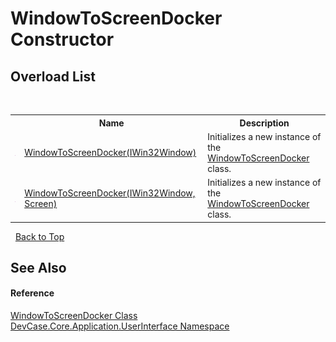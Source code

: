 # WindowToScreenDocker Constructor 
 


## Overload List
&nbsp;<table><tr><th></th><th>Name</th><th>Description</th></tr><tr><td>![Public method](media/pubmethod.gif "Public method")</td><td><a href="M_DevCase_Core_Application_UserInterface_WindowToScreenDocker__ctor">WindowToScreenDocker(IWin32Window)</a></td><td>
Initializes a new instance of the <a href="T_DevCase_Core_Application_UserInterface_WindowToScreenDocker">WindowToScreenDocker</a> class.</td></tr><tr><td>![Public method](media/pubmethod.gif "Public method")</td><td><a href="M_DevCase_Core_Application_UserInterface_WindowToScreenDocker__ctor_1">WindowToScreenDocker(IWin32Window, Screen)</a></td><td>
Initializes a new instance of the <a href="T_DevCase_Core_Application_UserInterface_WindowToScreenDocker">WindowToScreenDocker</a> class.</td></tr></table>&nbsp;
<a href="#windowtoscreendocker-constructor">Back to Top</a>

## See Also


#### Reference
<a href="T_DevCase_Core_Application_UserInterface_WindowToScreenDocker">WindowToScreenDocker Class</a><br /><a href="N_DevCase_Core_Application_UserInterface">DevCase.Core.Application.UserInterface Namespace</a><br />